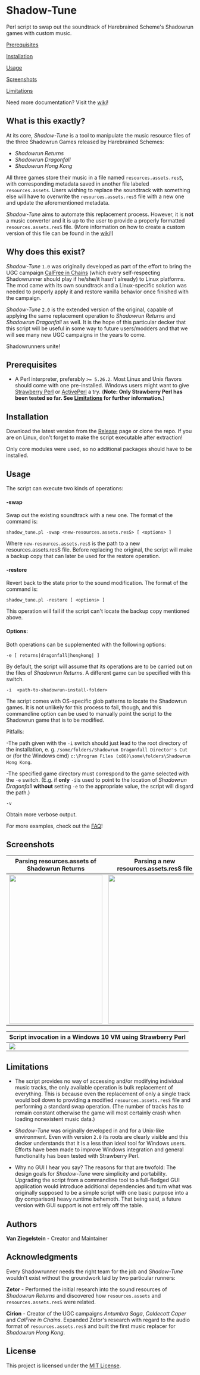 # Shadow-Tune
Perl script to swap out the soundtrack of Harebrained Scheme's Shadowrun games with custom music. 

[Prerequisites](#prerequisites)

[Installation](#installation)

[Usage](#usage)

[Screenshots](#screenshots)

[Limitations](#limitations)

Need more documentation? Visit the [wiki](https://github.com/Van-Ziegelstein/Shadow-Tune/wiki)!

## What is this exactly?
At its core, *Shadow-Tune* is a tool to manipulate the music resource files of the three
Shadowrun Games released by Harebrained Schemes:

- *Shadowrun Returns*
- *Shadowrun Dragonfall*
- *Shadowrun Hong Kong*

All three games store their music in a file named `resources.assets.resS`, with corresponding
metadata saved in another file labeled `resources.assets`. Users wishing to replace the soundtrack
with something else will have to overwrite the `resources.assets.resS` file with a new one and 
update the aforementioned metadata.

*Shadow-Tune* aims to automate this replacement process. However, it is **not** a music converter and it is
up to the user to provide a properly formatted `resources.assets.resS` file. (More information on how to create
a custom version of this file can be found in the [wiki](https://github.com/Van-Ziegelstein/Shadow-Tune/wiki/FAQ)!)

## Why does this exist?
*Shadow-Tune* `1.0` was originally developed as part of the effort to bring the UGC campaign [CalFree in Chains](https://steamcommunity.com/sharedfiles/filedetails/?id=1239356669)
(which every self-respecting Shadowrunner should play if he/she/it hasn't already) to Linux platforms. The mod came with its
own soundtrack and a Linux-specific solution was needed to properly apply it and restore vanilla behavior once finished with the campaign.

*Shadow-Tune* `2.0` is the extended version of the original, capable of applying the same replacement operation to *Shadowrun Returns* and *Shadowrun Dragonfall* as well. It is the hope of this particular decker that this script will be useful in some way to future users/modders and that we will see many new UGC campaigns in the years to come. 

Shadowrunners unite!

## Prerequisites
- A Perl interpreter, preferably `>= 5.26.2`.
Most Linux and Unix flavors should come with one pre-installed. Windows users might want to give [Strawberry Perl](http://strawberryperl.com/) or [ActivePerl](https://www.activestate.com/activeperl) a try. (**Note: Only Strawberry Perl has been tested so far. See [Limitations](#limitations) for further information.**)

## Installation
Download the latest version from the [Release](https://github.com/Van-Ziegelstein/Shadow-Tune/releases) page or clone the repo. 
If you are on Linux, don't forget to make the script executable after extraction! 

Only core modules were used, so no additional packages should have to be installed.

## Usage
The script can execute two kinds of operations:

#### -swap
Swap out the existing soundtrack with a new one. The format of the command is:

`shadow_tune.pl -swap <new-resources.assets.resS> [ <options> ]` 

Where `new-resources.assets.resS` is the path to a new resources.assets.resS file.
Before replacing the original, the script will make a backup copy that can later be used for the restore operation.

#### -restore
Revert back to the state prior to the sound modification. The format of the command is:

`shadow_tune.pl -restore [ <options> ]`

This operation will fail if the script can't locate the backup copy mentioned above.

#### Options:
Both operations can be supplemented with the following options:

`-e [ returns|dragonfall|hongkong| ]`

By default, the script will assume that its operations are to be carried out on the files of *Shadowrun Returns*. A different
game can be specified with this switch.

`-i  <path-to-shadowrun-install-folder>`

The script comes with OS-specific glob patterns to locate the Shadowrun games. It is not unlikely for this 
process to fail, though, and this commandline option can be used to manually point the script to the Shadowrun game that is to be modified. 

Pitfalls: 

-The path given with the `-i` switch should just lead to the root directory of the installation, e. g. 
`/some/folders/Shadowrun Dragonfall Director's Cut` or (for the Windows cmd) `c:\Program Files (x86)\some\folders\Shadowrun Hong Kong`.

-The specified game directory must correspond to the game selected with the `-e` switch. (E.g. if **only** `-i`is used 
to point to the location of *Shadowrun Dragonfall* **without** setting `-e` to the appropriate value, the script will disgard
the path.)

`-v`

Obtain more verbose output.

For more examples, check out the [FAQ](https://github.com/Van-Ziegelstein/Shadow-Tune/wiki/FAQ)!

## Screenshots

| Parsing resources.assets of Shadowrun Returns | Parsing a new resources.assets.resS file | Updating resources.assets of Shadowrun Hong Kong | 
| --- | --- | --- |
| <img src="screenshots/shadow_tune1.png" width="250" height="400"> | <img src="screenshots/shadow_tune2.png" width="250" height="400"> | <img src="screenshots/shadow_tune3.png" width="250" height="400"> 

| Script invocation in a Windows 10 VM using Strawberry Perl |
| --- |
| <img src="screenshots/shadowtune4.png"> 

## Limitations
- The script provides no way of accessing and/or modifying individual music tracks, the only available operation
is bulk replacement of everything. This is because even the replacement of only a single track would boil down to
providing a modified `resources.assets.resS` file and performing a standard swap operation. (The number of tracks has to remain
constant otherwise the game will most certainly crash when loading nonexistent music data.)

- *Shadow-Tune* was originally developed in and for a Unix-like environment. Even with version `2.0` its roots are clearly visible and this decker understands that it is a less than ideal tool for Windows users. Efforts have been made to improve Windows integration and general functionality has been tested with Strawberry Perl. 

- Why no GUI I hear you say? The reasons for that are twofold: The design goals for *Shadow-Tune* were simplicity and portability. Upgrading the script from a commandline tool to a full-fledged GUI application would introduce additional dependencies and turn what was originally supposed to be a simple script with one basic purpose into a (by comparison)
heavy runtime behemoth. That being said, a future version with GUI support is not entirely off the table.

## Authors
**Van Ziegelstein** - Creator and Maintainer 

## Acknowledgments
Every Shadowrunner needs the right team for the job and *Shadow-Tune* wouldn't exist without the groundwork laid by two
particular runners:

**Zetor** - Performed the initial research into the sound resources of *Shadowrun Returns* and discovered how `resources.assets`
and `resources.assets.resS` were related.

**Cirion** - Creator of the UGC campaigns *Antumbra Saga*, *Caldecott Caper* and *CalFree in Chains*. Expanded Zetor's research
with regard to the audio format of `resources.assets.resS` and built the first music replacer for *Shadowrun Hong Kong*.

## License
This project is licensed under the [MIT License](LICENSE).
